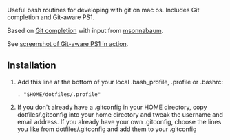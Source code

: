 Useful bash routines for developing with git on mac os. Includes Git completion
and Git-aware PS1.

Based on [Git completion](https://github.com/git/git/blob/master/contrib/completion/git-completion.bash) with input from [msonnabaum](http://twitter.com/#!/msonnabaum).

See [screenshot of Git-aware PS1 in action](https://skitch.com/scor/gffbu/git-completion).

Installation
------------

1. Add this line at the bottom of your local .bash_profile, .profile or .bashrc:

    ```
    . "$HOME/dotfiles/.profile"
    ```
    
1. If you don't already have a .gitconfig in your HOME directory, copy dotfiles/.gitconfig into your home directory and tweak the username and email address.
If you already have your own .gitconfig, choose the lines you like from dotfiles/.gitconfig and add them to your .gitconfig
